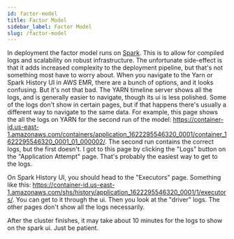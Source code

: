 ```yaml
---
id: factor-model
title: Factor Model
sidebar_label: Factor Model
slug: /factor-model
---
```


In deployment the factor model runs on [Spark](https://spark.apache.org/docs/latest/api/python/). This is to allow for compiled logs and scalability on robust infrastructure. The unfortunate side-effect is that it adds increased complexity to the deployment pipeline, but that's not something most have to worry about. When you navigate to the Yarn or Spark History UI in AWS EMR, there are a bunch of options, and it looks confusing. But it's not that bad. The YARN timeline server shows all the logs, and is generally easier to navigate, though its ui is less polished. Some of the logs don't show in certain pages, but if that happens there's usually a different way to navigate to the same data. For example, this page shows the all the logs on YARN for the second run of the model: https://container-id.us-east-1.amazonaws.com/containers/application_1622295546320_0001/container_1622295546320_0001_01_000002/. The second run contains the correct logs, but the first doesn't. I got to this page by clicking the "Logs" button on the "Application Attempt" page. That's probably the easiest way to get to the logs.

On Spark History UI, you should head to the "Executors" page. Something like this: https://container-id.us-east-1.amazonaws.com/shs/history/application_1622295546320_0001/1/executors/. You can get to it through the ui. Then you look at the "driver" logs. The other pages don't show all the logs necessarily.

After the cluster finishes, it may take about 10 minutes for the logs to show on the spark ui. Just be patient.
